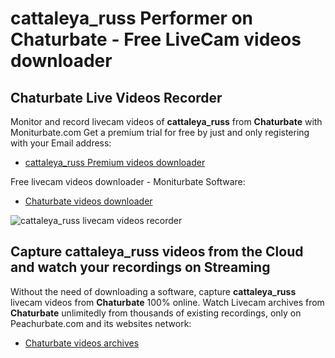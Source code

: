 # cattaleya_russ Performer on Chaturbate - Free LiveCam videos downloader

## Chaturbate Live Videos Recorder

Monitor and record livecam videos of **cattaleya_russ** from **Chaturbate** with Moniturbate.com
Get a premium trial for free by just and only registering with your Email address:
* [cattaleya_russ Premium videos downloader](https://moniturbate.com/request-demo-licence-key.html)

Free livecam videos downloader - Moniturbate Software:
* [Chaturbate videos downloader](https://moniturbate.com/moniturbate-download-software.html)

![cattaleya_russ livecam videos recorder](https://peachurnet.com/templates/moniturbate-software.png)


## Capture cattaleya_russ videos from the Cloud and watch your recordings on Streaming

Without the need of downloading a software, capture **cattaleya_russ** livecam videos from **Chaturbate** 100% online.
Watch Livecam archives from **Chaturbate** unlimitedly from thousands of existing recordings, only on Peachurbate.com and its websites network:
* [Chaturbate videos archives](https://peachurnet.com/)